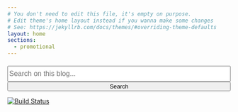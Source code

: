 ```yaml
---
# You don't need to edit this file, it's empty on purpose.
# Edit theme's home layout instead if you wanna make some changes
# See: https://jekyllrb.com/docs/themes/#overriding-theme-defaults
layout: home
sections:
  - promotional
---
```



<div id="search" align="center" style="margin-top:20px;">
<form role="search" method="get" action="/search/" class="form-inline">
   <div class="form-group">
     <input style="height:36px;font-size:12pt;width: 100%" id="searchString" name="searchString" placeholder="Search on this blog..." type="text"><br/>
     <input style="width: 100%" class="btn" id="searchButton" name="googleSearchName" type="submit" value="Search">
   </div>  
</form>
</div>


[![Build Status](https://travis-ci.org/igarbla/igarbla.github.io.svg?branch=jekyll)](https://travis-ci.org/igarbla/igarbla.github.io)

